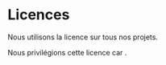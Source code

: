 # Licences

Nous utilisons la licence <INSERT LICENCE HERE> sur tous nos projets.

Nous privilégions cette licence car <INSERT VERY GOOD REASONS HERE>.
